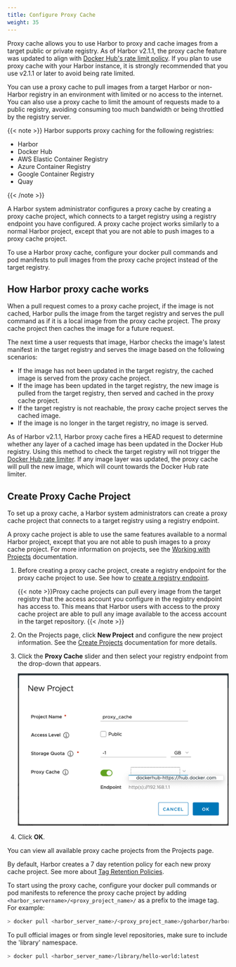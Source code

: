 ```yaml
---
title: Configure Proxy Cache
weight: 35
---
```


Proxy cache allows you to use Harbor to proxy and cache images from a target public or private registry. As of Harbor v2.1.1, the proxy cache feature was updated to align with [Docker Hub's rate limit policy](https://www.docker.com/blog/scaling-docker-to-serve-millions-more-developers-network-egress/). If you plan to use proxy cache with your Harbor instance, it is strongly recommended that you use v2.1.1 or later to avoid being rate limited.

You can use a proxy cache to pull images from a target Harbor or non-Harbor registry in an environment with limited or no access to the internet. You can also use a proxy cache to limit the amount of requests made to a public registry, avoiding consuming too much bandwidth or being throttled by the registry server.

{{< note >}}
Harbor supports proxy caching for the following registries:
   - Harbor
   - Docker Hub
   - AWS Elastic Container Registry
   - Azure Container Registry
   - Google Container Registry
   - Quay

{{< /note >}}

A Harbor system administrator configures a proxy cache by creating a proxy cache project, which connects to a target registry using a registry endpoint you have configured. A proxy cache project works similarly to a normal Harbor project, except that you are not able to push images to a proxy cache project.

To use a Harbor proxy cache, configure your docker pull commands and pod manifests to pull images from the proxy cache project instead of the target registry.

## How Harbor proxy cache works

When a pull request comes to a proxy cache project, if the image is not cached, Harbor pulls the image from the target registry and serves the pull command as if it is a local image from the proxy cache project. The proxy cache project then caches the image for a future request.

The next time a user requests that image, Harbor checks the image's latest manifest in the target registry and serves the image based on the following scenarios:

* If the image has not been updated in the target registry, the cached image is served from the proxy cache project.
* If the image has been updated in the target registry, the new image is pulled from the target registry, then served and cached in the proxy cache project.
* If the target registry is not reachable, the proxy cache project serves the cached image.
* If the image is no longer in the target registry, no image is served.

As of Harbor v2.1.1, Harbor proxy cache fires a HEAD request to determine whether any layer of a cached image has been updated in the Docker Hub registry. Using this method to check the target registry will not trigger the [Docker Hub rate limiter](https://www.docker.com/blog/scaling-docker-to-serve-millions-more-developers-network-egress/). If any image layer was updated, the proxy cache will pull the new image, which will count towards the Docker Hub rate limiter.

## Create Proxy Cache Project

To set up a proxy cache, a Harbor system administrators can create a proxy cache project that connects to a target registry using a registry endpoint.

A proxy cache project is able to use the same features available to a normal Harbor project, except that you are not able to push images to a proxy cache project. For more information on projects, see the [Working with Projects](../../working-with-projects/) documentation.

1. Before creating a proxy cache project, create a registry endpoint for the proxy cache project to use. See how to [create a registry endpoint](../configuring-replication/create-replication-endpoints.md).

    {{< note >}}Proxy cache projects can pull every image from the target registry that the access account you configure in the registry endpoint has access to. This means that Harbor users with access to the proxy cache project are able to pull any image available to the access account in the target repository.
    {{< /note >}}

1. On the Projects page, click **New Project** and configure the new project information. See the [Create Projects](../../working-with-projects/create-projects/) documentation for more details.

1. Click the **Proxy Cache** slider and then select your registry endpoint from the drop-down that appears.

    ![add proxy cache project](../../img/add-proxy-cache-project.png)

1. Click **OK**.

You can view all available proxy cache projects from the Projects page.

By default, Harbor creates a 7 day retention policy for each new proxy cache project. See more about [Tag Retention Policies](../../working-with-projects/working-with-images/create-tag-retention-rules.md).

To start using the proxy cache, configure your docker pull commands or pod manifests to reference the proxy cache project by adding `<harbor_servername>/<proxy_project_name>/` as a prefix to the image tag. For example:

```bash
> docker pull <harbor_server_name>/<proxy_project_name>/goharbor/harbor-core:dev
```
To pull official images or from single level repositories, make sure to include the 'library' namespace.

```bash
> docker pull <harbor_server_name>/library/hello-world:latest
```
